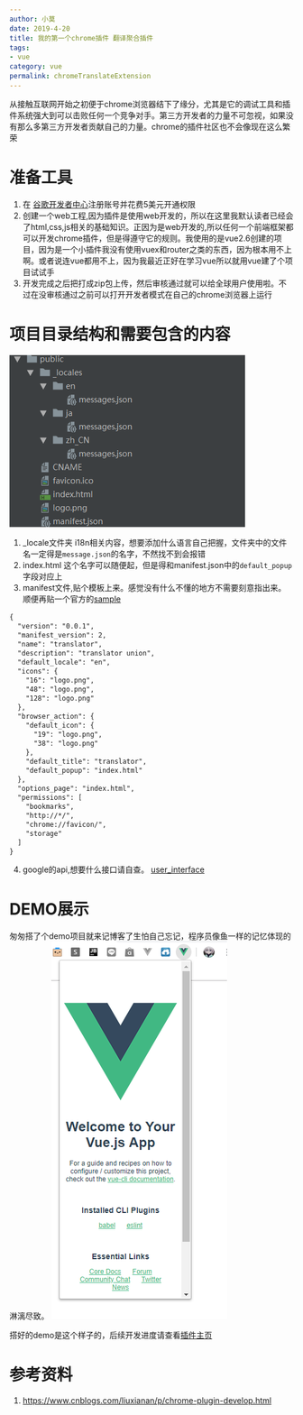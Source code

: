 ```yaml
---
author: 小莫
date: 2019-4-20
title: 我的第一个chrome插件 翻译聚合插件
tags:
- vue
category: vue
permalink: chromeTranslateExtension
---
```

从接触互联网开始之初便于chrome浏览器结下了缘分，尤其是它的调试工具和插件系统强大到可以击败任何一个竞争对手。第三方开发者的力量不可忽视，如果没有那么多第三方开发者贡献自己的力量。chrome的插件社区也不会像现在这么繁荣
<!-- more -->

# 准备工具
1. 在 [谷歌开发者中心](https://chrome.google.com/webstore/devconsole)注册账号并花费5美元开通权限
2. 创建一个web工程,因为插件是使用web开发的，所以在这里我默认读者已经会了html,css,js相关的基础知识。正因为是web开发的,所以任何一个前端框架都可以开发chrome插件，但是得遵守它的规则。我使用的是vue2.6创建的项目，因为是一个小插件我没有使用vuex和router之类的东西，因为根本用不上啊。或者说连vue都用不上，因为我最近正好在学习vue所以就用vue建了个项目试试手
3. 开发完成之后把打成zip包上传，然后审核通过就可以给全球用户使用啦。不过在没审核通过之前可以打开开发者模式在自己的chrome浏览器上运行

# 项目目录结构和需要包含的内容
![](/img/blog/chrome_project_tree.png)

1. _locale文件夹
i18n相关内容，想要添加什么语言自己把握，文件夹中的文件名一定得是`message.json`的名字，不然找不到会报错
2. index.html 这个名字可以随便起，但是得和manifest.json中的`default_popup`字段对应上
3. manifest文件,贴个模板上来。感觉没有什么不懂的地方不需要刻意指出来。顺便再贴一个官方的[sample](https://developer.chrome.com/extensions/manifest)

```
{
  "version": "0.0.1",
  "manifest_version": 2,
  "name": "translator",
  "description": "translator union",
  "default_locale": "en",
  "icons": {
    "16": "logo.png",
    "48": "logo.png",
    "128": "logo.png"
  },
  "browser_action": {
    "default_icon": {
      "19": "logo.png",
      "38": "logo.png"
    },
    "default_title": "translator",
    "default_popup": "index.html"
  },
  "options_page": "index.html",
  "permissions": [
    "bookmarks",
    "http://*/",
    "chrome://favicon/",
    "storage"
  ]
}

```

4. google的api,想要什么接口请自查。 [user_interface](https://developer.chrome.com/extensions/user_interface)


# DEMO展示
匆匆搭了个demo项目就来记博客了生怕自己忘记，程序员像鱼一样的记忆体现的淋漓尽致。
![](/img/blog/chrome_project_demo.png)

搭好的demo是这个样子的，后续开发进度请查看[插件主页](https://translate.xiaomo.info)

# 参考资料
1. https://www.cnblogs.com/liuxianan/p/chrome-plugin-develop.html

